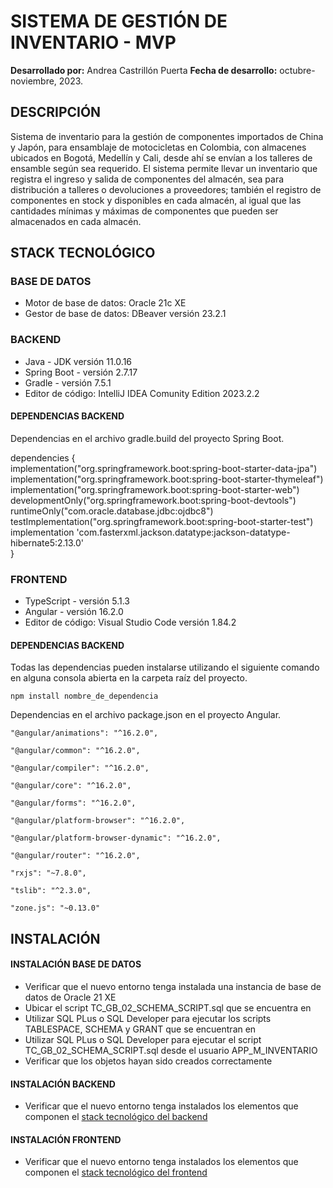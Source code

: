 

# **SISTEMA DE GESTIÓN DE INVENTARIO - MVP**


**Desarrollado por:** Andrea Castrillón Puerta 
**Fecha de desarrollo:** octubre- noviembre, 2023.  

## **DESCRIPCIÓN**

Sistema de inventario para la gestión de componentes importados de China y Japón, para ensamblaje de motocicletas en Colombia, con almacenes ubicados en Bogotá, Medellín y Cali, desde ahí se envían a los talleres de ensamble según sea requerido. El sistema permite llevar un inventario que registra el ingreso y salida de componentes del almacén, sea para distribución a talleres o devoluciones a proveedores; también el registro de componentes en stock y disponibles en cada almacén, al igual que las cantidades mínimas y máximas de componentes que pueden ser almacenados en cada almacén.

## **STACK TECNOLÓGICO**  


### **BASE DE DATOS**

- Motor de base de datos: Oracle 21c XE
- Gestor de base de datos: DBeaver versión 23.2.1

### **BACKEND**

- Java - JDK versión 11.0.16
- Spring Boot - versión 2.7.17
- Gradle - versión 7.5.1
- Editor de código: IntelliJ IDEA Comunity Edition 2023.2.2

#### **DEPENDENCIAS BACKEND**


Dependencias en el archivo gradle.build del proyecto Spring Boot.


dependencies {  
  implementation("org.springframework.boot:spring-boot-starter-data-jpa")  
    implementation("org.springframework.boot:spring-boot-starter-thymeleaf")  
    implementation("org.springframework.boot:spring-boot-starter-web")  
    developmentOnly("org.springframework.boot:spring-boot-devtools")  
    runtimeOnly("com.oracle.database.jdbc:ojdbc8")  
    testImplementation("org.springframework.boot:spring-boot-starter-test")  
    implementation 'com.fasterxml.jackson.datatype:jackson-datatype-hibernate5:2.13.0'  
}  
  

### **FRONTEND**

- TypeScript - versión 5.1.3
- Angular - versión 16.2.0
- Editor de código: Visual Studio Code versión 1.84.2

#### **DEPENDENCIAS BACKEND**

Todas las dependencias pueden instalarse utilizando el siguiente comando en alguna consola abierta en la carpeta raíz del proyecto.  

    npm install nombre_de_dependencia

Dependencias en el archivo package.json en el proyecto Angular.  

    "@angular/animations": "^16.2.0",

	"@angular/common": "^16.2.0",

	"@angular/compiler": "^16.2.0",

	"@angular/core": "^16.2.0",

	"@angular/forms": "^16.2.0",

	"@angular/platform-browser": "^16.2.0",

	"@angular/platform-browser-dynamic": "^16.2.0",

	"@angular/router": "^16.2.0",

	"rxjs": "~7.8.0",

	"tslib": "^2.3.0",

	"zone.js": "~0.13.0"


## **INSTALACIÓN**


#### **INSTALACIÓN BASE DE DATOS**

- Verificar que el nuevo entorno tenga instalada una instancia de base de datos de Oracle 21 XE
- Ubicar el script TC_GB_02_SCHEMA_SCRIPT.sql que se encuentra en  
- Utilizar SQL PLus o SQL Developer para ejecutar los scripts TABLESPACE, SCHEMA y GRANT que se encuentran en 
- Utilizar SQL PLus o SQL Developer para ejecutar el script TC_GB_02_SCHEMA_SCRIPT.sql desde el usuario APP_M_INVENTARIO
- Verificar que los objetos hayan sido creados correctamente


#### **INSTALACIÓN BACKEND**

- Verificar que el nuevo entorno tenga instalados los elementos que componen el [stack tecnológico del backend](#backend)


#### **INSTALACIÓN FRONTEND**

- Verificar que el nuevo entorno tenga instalados los elementos que componen el [stack tecnológico del frontend](#frontend)
